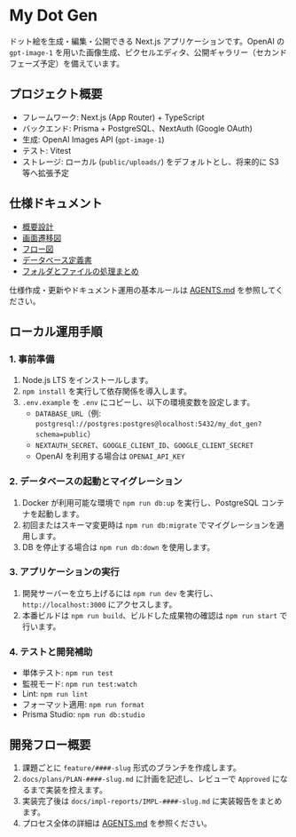 # My Dot Gen

ドット絵を生成・編集・公開できる Next.js アプリケーションです。OpenAI の `gpt-image-1` を用いた画像生成、ピクセルエディタ、公開ギャラリー（セカンドフェーズ予定）を備えています。

## プロジェクト概要

- フレームワーク: Next.js (App Router) + TypeScript
- バックエンド: Prisma + PostgreSQL、NextAuth (Google OAuth)
- 生成: OpenAI Images API (`gpt-image-1`)
- テスト: Vitest
- ストレージ: ローカル (`public/uploads/`) をデフォルトとし、将来的に S3 等へ拡張予定

## 仕様ドキュメント

- [概要設計](docs/spec/概要設計.md)
- [画面遷移図](docs/spec/画面遷移図.md)
- [フロー図](docs/spec/フロー図.md)
- [データベース定義書](docs/spec/データベース定義書.md)
- [フォルダとファイルの処理まとめ](docs/spec/フォルダとファイルの処理まとめ.md)

仕様作成・更新やドキュメント運用の基本ルールは [AGENTS.md](AGENTS.md) を参照してください。

## ローカル運用手順

### 1. 事前準備

1. Node.js LTS をインストールします。
2. `npm install` を実行して依存関係を導入します。
3. `.env.example` を `.env` にコピーし、以下の環境変数を設定します。
   - `DATABASE_URL`（例: `postgresql://postgres:postgres@localhost:5432/my_dot_gen?schema=public`）
   - `NEXTAUTH_SECRET`、`GOOGLE_CLIENT_ID`、`GOOGLE_CLIENT_SECRET`
   - OpenAI を利用する場合は `OPENAI_API_KEY`

### 2. データベースの起動とマイグレーション

1. Docker が利用可能な環境で `npm run db:up` を実行し、PostgreSQL コンテナを起動します。
2. 初回またはスキーマ変更時は `npm run db:migrate` でマイグレーションを適用します。
3. DB を停止する場合は `npm run db:down` を使用します。

### 3. アプリケーションの実行

1. 開発サーバーを立ち上げるには `npm run dev` を実行し、`http://localhost:3000` にアクセスします。
2. 本番ビルドは `npm run build`、ビルドした成果物の確認は `npm run start` で行います。

### 4. テストと開発補助

- 単体テスト: `npm run test`
- 監視モード: `npm run test:watch`
- Lint: `npm run lint`
- フォーマット適用: `npm run format`
- Prisma Studio: `npm run db:studio`

## 開発フロー概要

1. 課題ごとに `feature/####-slug` 形式のブランチを作成します。
2. `docs/plans/PLAN-####-slug.md` に計画を記述し、レビューで `Approved` になるまで実装を控えます。
3. 実装完了後は `docs/impl-reports/IMPL-####-slug.md` に実装報告をまとめます。
4. プロセス全体の詳細は [AGENTS.md](AGENTS.md) を参照ください。
